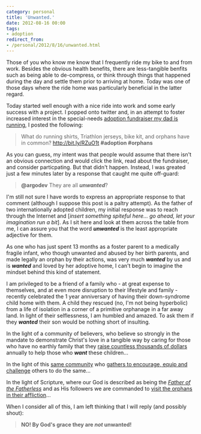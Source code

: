 ```yaml
---
category: personal
title: 'Unwanted.'
date: 2012-08-16 00:00
tags:
- adoption
redirect_from:
- /personal/2012/8/16/unwanted.html
---
```


Those of you who know me know that I frequently ride my bike to and from work. Besides the obvious health benefits, there are less-tangible benfits such as being able to de-compress, or think through things that happened during the day and settle them prior to arriving at home. Today was one of those days where the ride home was particularly beneficial in the latter regard.

Today started well enough with a nice ride into work and some early success with a project. I popped onto twitter and, in an attempt to foster increased interest in the special-needs [adoption fundraiser my dad is running](https://www.teamorphans.com/dennygillen-b2b/), I posted the following:

> What do running shirts, Triathlon jerseys, bike kit, and orphans have in common?  <http://bit.ly/RZuO1t> __#adoption #orphans__

As you can guess, my intent was that people would assume that there isn't an obvious connection and would click the link, read about the fundraiser, and consider particpating. But that didn't happen. Instead, I was greated just a few minutes later by a response that caught me quite off-guard:

> __@argodev__ They are all __*unwanted*__?

I'm still not sure I have words to express an appropriate response to that comment (although I suppose this post is a paltry attempt). As the father of two internationally adopted children, my initial response was to reach through the Internet and [_insert something spiteful here... go ahead, let your imagination run a bit_]. As I sit here and look at them across the table from me, I can assure you that the word __*unwanted*__ is the least appropriate adjective for them.

As one who has just spent 13 months as a foster parent to a medically fragile infant, who though unwanted and abused by her birth parents, and made legally an orphan by their actions, was very much __*wanted*__ by us and is __*wanted*__ and loved by her adoptive home, I can't begin to imagine the mindset behind this kind of statement.

I am privileged to be a friend of a family who - at great expense to themselves, and at even more disruption to their lifestyle and family - recently celebrated the 1 year anniversary of having their down-syndrome child home with them. A child they rescued (no, I'm not being hyperbolic) from a life of isolation in a corner of a primitive orphanage in a far away land. In light of their selflessness, I am humbled and amazed. To ask them if they __*wanted*__ their son would be nothing short of insulting.

In the light of a community of believers, who believe so strongly in the mandate to demonstrate Christ's love in a tangible way by caring for those who have no earthly family that they [raise countless thousands of dollars](http://showhope.org/) annually to help those who __*want*__ these children...

In the light of this [same community](http://www.togetherforadoption.org/) who [gathers to encourage, equip and challenge](http://www.togetherforadoption.org/?page_id=11942) others to do the same...

In the light of Scripture, where our God is described as being the [_Father of the Fatherless_](http://esv.to/Ps68.5) and as His followers we are commanded to [visit the orphans in their affliction](http://esv.to/Jm1.27)...

When I consider all of this, I am left thinking that I will reply (and possibly shout):

> __NO! By God's grace they are *not* unwanted!__
